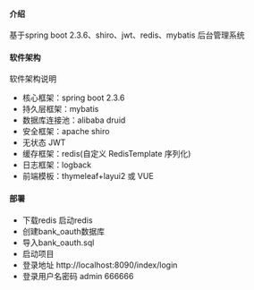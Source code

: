 
#### 介绍
基于spring boot 2.3.6、shiro、jwt、redis、mybatis  后台管理系统

#### 软件架构
软件架构说明
* 核心框架：spring boot 2.3.6
* 持久层框架：mybatis
* 数据库连接池：alibaba druid
* 安全框架：apache shiro
* 无状态 JWT
* 缓存框架：redis(自定义 RedisTemplate 序列化)
* 日志框架：logback
* 前端模板：thymeleaf+layui2 或 VUE

#### **部署**

- 下载redis 启动redis
- 创建bank_oauth数据库
- 导入bank_oauth.sql
- 启动项目
- 登录地址 http://localhost:8090/index/login
- 登录用户名密码  admin 666666


